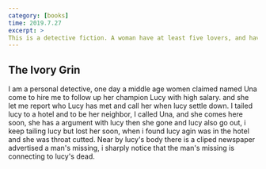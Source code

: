 ```yaml
---
category: [books]
time: 2019.7.27
excerpt: > 
This is a detective fiction. A woman have at least five lovers, and have three lovers at the same time. One day, her lovers found each other and one of them was killed and also the witness dead one by one. Who is the murder and what happend to them, me, a smart detective will announce the results.
---
```


## The Ivory Grin ##
I am a personal detective, one day a middle age women claimed named Una come to hire me to follow up her champion Lucy with high salary. and she let me report who Lucy has met and call her when lucy settle down. I tailed lucy to a hotel and to be her neighbor, I called Una, and she comes here soon, she has a argument with lucy then she gone and lucy also go out, i keep tailing lucy but lost her soon, when i found lucy agin was in the hotel and she was throat cutted. Near by lucy's body there is a cliped newspaper advertised a man's missing, i sharply notice that the man's missing is connecting to lucy's dead.
